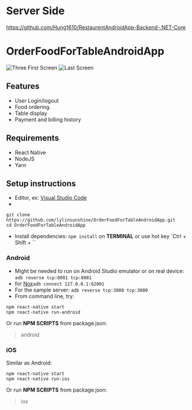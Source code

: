 
# Server Side
https://github.com/Hung1610/RestaurentAndroidApp-Backend-.NET-Core

# OrderFoodForTableAndroidApp

![Three First Screen](https://user-images.githubusercontent.com/49482201/71168625-c178ba00-2289-11ea-8899-67267a2a9f13.png?fbclid=IwAR30JZbX37cdVCAmEw8rQ-S6MVoIffRwxr3y23iEqRkaG6Dp1o5-XGnYlEw)
![Last Screen](https://user-images.githubusercontent.com/49482201/70845913-c226e000-1e86-11ea-93dd-47dd106a18bf.png)

## Features
- User Login/logout
- Food ordering.
- Table display
- Payment and billing history

## Requirements
- React Native
- NodeJS
- Yarn

## Setup instructions
* Editor, ex: [Visual Studio Code](https://code.visualstudio.com/)
* 
```
git clone https://github.com/lylinsunshine/OrderFoodForTableAndroidApp.git
cd OrderFoodForTableAndroidApp
```
* Install dependencies: `npm install` on **TERMINAL** or use hot key `Ctrl + Shift + ``

### Android

* Might be needed to run on Android Studio emulator or on real device: `adb reverse tcp:8081 tcp:8081`
* for [Nox](https://vn.bignox.com/)`adb connect 127.0.0.1:62001` 
* For the sample server: `adb reverse tcp:3000 tcp:3000`
* From command line, try:
```
npm react-native start
npm react-native run-android
```
Or run **NPM SCRIPTS** from package.json: 
> android

### iOS
Similar as Android:
```
npm react-native start
npm react-native run-ios
```
Or run **NPM SCRIPTS** from package.json:
> ios

